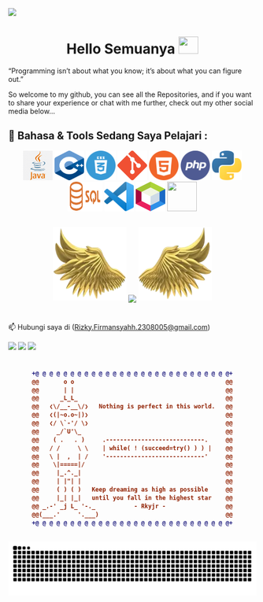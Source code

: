 
<img src="https://user-images.githubusercontent.com/70382532/138322189-2db8df52-9dcb-40a0-88a8-c365466bd33d.gif" >





<h1 align="center"> Hello Semuanya <img src="https://media.giphy.com/media/hvRJCLFzcasrR4ia7z/giphy.gif" width="40" height="35"> </h1>


“Programming isn’t about what you know; it’s about what you can figure out.”

So welcome to my github, you can see all the Repositories, 
and if you want to share your experience or chat with me further, check out my other social media below... 









## 💪 Bahasa & Tools Sedang Saya Pelajari :
<div align="center">

<img src="https://github.com/RizkyFirmansyah-com/RizkyFirmansyah-com/blob/main/Logo/java.png" height="60" width="60">
<img src="https://github.com/RizkyFirmansyah-com/RizkyFirmansyah-com/blob/main/Logo/c%2B%2B.png" height="60" width="60">
<img src= "https://github.com/RizkyFirmansyah-com/RizkyFirmansyah-com/blob/main/Logo/css.png" height="60" width="60">
<img src= "https://github.com/RizkyFirmansyah-com/RizkyFirmansyah-com/blob/main/Logo/git.png" height="60" width="60">
<img src= "https://github.com/RizkyFirmansyah-com/RizkyFirmansyah-com/blob/main/Logo/html.png" height="60" width="60">
<img src= "https://github.com/RizkyFirmansyah-com/RizkyFirmansyah-com/blob/main/Logo/php.png" height="60" width="60">
<img src= "https://github.com/RizkyFirmansyah-com/RizkyFirmansyah-com/blob/main/Logo/python.png" height="60" width="60">
<img src= "https://github.com/RizkyFirmansyah-com/RizkyFirmansyah-com/blob/main/Logo/sqlNew.png" height="60" width="70">
<img src= "https://github.com/RizkyFirmansyah-com/RizkyFirmansyah-com/blob/main/Logo/vs.png" height="60" width="60">
<img src= "https://github.com/RizkyFirmansyah-com/RizkyFirmansyah-com/blob/main/Logo/NetBeans.png" height="60" width="60">
<img src= "" height="60" width="60">

</div> 

<h4>


</h4>


##
<p align="center">
  <img height="150" width="150" src="https://raw.githubusercontent.com/RizkyFirmansyah-com/RizkyFirmansyah-com/refs/heads/main/left.webp"/>
  <img align="center" src="https://github-readme-streak-stats.herokuapp.com?user=RizkyFirmansyah-com&theme=dark&locale=id&date_format=M%20j%5B%2C%20Y%5D&type=png"/>
  <img height="150" width="150" src="https://raw.githubusercontent.com/RizkyFirmansyah-com/RizkyFirmansyah-com/refs/heads/main/right.webp"/>
</p>

#
📫 Hubungi saya di (Rizky.Firmansyahh.2308005@gmail.com)


[<img align="center" height="40" src="https://img.icons8.com/fluent/144/000000/instagram-new.png"/>](https://www.instagram.com/rkyjr_/?next=%2F)
[<img align="center" height="40" src="https://img.icons8.com/color/144/000000/linkedin.png"/>](https://www.linkedin.com/in/rizky-firmansyah-17bb62341/)
[<img align="center" height="40" src= "https://img.icons8.com/?size=100&id=19318&format=png&color=000000"/>](https://www.youtube.com/@Rkyjr)

#

<h4 align="center">
  
```diff
+@ @ @ @ @ @ @ @ @ @ @ @ @ @ @ @ @ @ @ @ @ @ @ @ @ @ @ @+
@@       o o                                           @@
@@       | |                                           @@
@@      _L_L_                                          @@
@@   ❮\/__-__\/❯   Nothing is perfect in this world.   @@
@@   ❮(|~o.o~|)❯                                       @@
@@   ❮/ \`-'/ \❯                                       @@
@@     _/`U'\_                                         @@
@@    ( .   . )     .----------------------------.     @@
@@   / /     \ \    | while( ! (succeed=try() ) ) |    @@
@@   \ |  ,  | /    '----------------------------'     @@
@@    \|=====|/                                        @@
@@     |_.^._|                                         @@
@@     | |"| |                                         @@
@@     ( ) ( )   Keep dreaming as high as possible     @@
@@     |_| |_|   until you fall in the highest star    @@
@@ _.-' _j L_ '-._           - Rkyjr -                 @@
@@(___.'     '.___)                                    @@
+@ @ @ @ @ @ @ @ @ @ @ @ @ @ @ @ @ @ @ @ @ @ @ @ @ @ @ @+
```

</h4>  


##


![𝙶𝚒𝚝𝚑𝚞𝚋 𝙲𝚘𝚗𝚝𝚛𝚒𝚋𝚞𝚝𝚒𝚘𝚗 𝙶𝚛𝚊𝚙𝚑](https://github.com/RizkyFirmansyah-com/RizkyFirmansyah-com/blob/main/github-contribution-grid-snake.svg)






